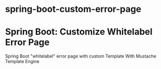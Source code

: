 # spring-boot-custom-error-page
# Spring Boot: Customize Whitelabel Error Page
 Spring Boot "whitelabel" error page with custom Template With Mustache Template Engine
